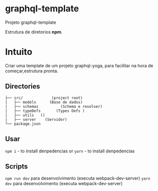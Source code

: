 # graphql-template 
Projeto graphql-template 

Estrutura de diretorios **npm**.

# Intuito
Criar uma template de um projeto graphql-yoga, para facilitar na hora de começar,estrutura pronta.

## Directories
```
├── src/             (project root)
|   ├── models      (Base de dados)
|   ├── schemas          (Schema e resolver)
|   ├── typeDefs       (Types Defs )
|   ├── utils   ()
|   ├── server    (Servidor)
└── package.json
```

## Usar
`npm i` - to install denpedencias
    or
`yarn` - to install denpedencias

## Scripts 
`npm run dev` para desenvolvimento (executa webpack-dev-server)
`yarn  dev` para desenvolvimento (executa webpack-dev-server)